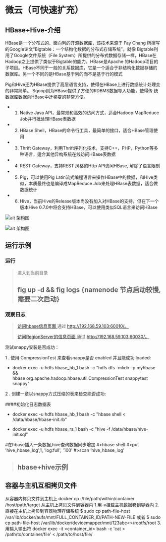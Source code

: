 微云（可快速扩充）
====================

HBase+Hive-介绍
---------------------

HBase是一个分布式的、面向列的开源数据库，该技术来源于 Fay Chang 所撰写的Google论文“Bigtable：一个结构化数据的分布式存储系统”。就像
Bigtable利用了Google文件系统（File System）所提供的分布式数据存储一样，HBase在Hadoop之上提供了类似于Bigtable的能力。HBase是Apache
的Hadoop项目的子项目。HBase不同于一般的关系数据库，它是一个适合于非结构化数据存储的数据库。另一个不同的是HBase基于列的而不是基于行的模式

Pig和Hive还为HBase提供了高层语言支持，使得在HBase上进行数据统计处理变的非常简单。 Sqoop则为HBase提供了方便的RDBMS数据导入功能，使得传
统数据库数据向HBase中迁移变的非常方便。

* 1. Native Java API，最常规和高效的访问方式，适合Hadoop MapReduce Job并行批处理HBase表数据
* 2. HBase Shell，HBase的命令行工具，最简单的接口，适合HBase管理使用
* 3. Thrift Gateway，利用Thrift序列化技术，支持C++，PHP，Python等多种语言，适合其他异构系统在线访问HBase表数据
* 4. REST Gateway，支持REST 风格的Http API访问HBase, 解除了语言限制
* 5. Pig，可以使用Pig Latin流式编程语言来操作HBase中的数据，和Hive类似，本质最终也是编译成MapReduce Job来处理HBase表数据，适合做数据统计
* 6. Hive，当前Hive的Release版本尚没有加入对HBase的支持，但在下一个版本Hive 0.7.0中将会支持HBase，可以使用类似SQL语言来访问HBase

![alt 架构图](resource/hbase-example2.jpg "架构图")

![alt 架构图](resource/hbase-example.jpg "架构图")


运行示例
---------------------
### 运行
> 进入到当前目录
> ## fig up -d && fig logs {namenode 节点启动较慢,需要二次启动}
### 观察日志
>
> [访问hbase信息页面 ](http://192.168.59.103:60010/) 通过 http://192.168.59.103:60010/。
>
> [访问RegionServer的信息页面 ](http://192.168.59.103:60010/) 通过 http://192.168.59.103:60030/。
>


测试snappy安装是否成功：

1 . 使用 CompressionTest 来查看snappy是否 enabled 并且能成功 loaded:

* docker exec -u hdfs hbase_hb_1 bash -c "hdfs dfs -mkdir -p myhbase && \
    hbase org.apache.hadoop.hbase.util.CompressionTest snappytest snappy"

2 . 创建一章以snappy方式压缩的表来检查能否成功:

####初始化日志数据表

* docker exec -u hdfs hbase_hb_1 bash -c "hbase shell < /data/hbase/hbase-init.rb"

* docker exec -u hdfs hbase_rs_1 bash -c "hive -f /data/hbase/hive-init.sql"


#在hbase插入一条数据,hive查询数据同步增加
#>hbase shell
#>put 'hive_hbase_log',1, 'log:full', '100'
#>scan ‘hive_hbase_log'

> ## hbase+hive示例


## 容器与主机互相拷贝文件

从容器内拷贝文件到主机上
docker cp <containerId>:/file/path/within/container /host/path/target 
从主机上拷贝文件到容器内
1.用-v挂载主机数据卷到容器内
2.直接在主机上拷贝到容器物理存储系统
$ sudo cp path-file-host /var/lib/docker/aufs/mnt/FULL_CONTAINER_ID/PATH-NEW-FILE 
或者
$ sudo cp path-file-host /var/lib/docker/devicemapper/mnt/123abc<<id>>/rootfs/root
3.用输入输出符
docker exec -it <container_id> bash -c 'cat > /path/to/container/file' < /path/to/host/file/ 
